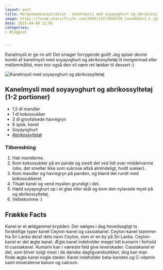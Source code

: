 ```yaml
---
layout: post
title: Morgenmadsinspiration - Kanelmysli med soyayoghurt og abrikossyltetøj
image: https://farm4.staticflickr.com/3936/15273844720_1aea461bc3_n.jpg
date: 2015-04-09 21:05
categories:
- Blogpost


---
```

Kanelmysli er ge-ni-alt! Det smager forrygende godt! Jeg spiser denne kombi af kanelmysli med soyayoghurt og abrikossyltetøj til morgenmad eller mellemmåltid, men tror også den vil være ret lækker til dessert :)


![Kanelmysli med soyayoghurt og abrikossyltetøj](https://farm4.staticflickr.com/3936/15273844720_1aea461bc3_z.jpg) 


## Kanelmysli med soyayoghurt og abrikossyltetøj (1-2 portioner)
- 1,5 dl mandler
- 1 dl kokossukker
- 3 dl grovfalsede havregryn
- 6 spsk. kanel
- Soyayoghurt
- [Abrikossyltetøj](http://www.urtekram.dk/produkter/foedevarer/smoerb,marmelad/rigoni-abrikosmarmelade-oeko-250-g)






### Tilberedning
1. Hak mandlerne.
2. Kom kokossukker på en pande og smelt det ved lidt over middelvarme (obs. det smelter ikke som sukrose altså almindeligt, hvidt sukker).
3. Kom mandler og havregryn på panden, og bland det rundt med kokossukkeret.
4. Tilsæt kanel og vend myslien grundigt i det.
5. Hæld soyayoghurt op i et glas eller skål og kom den nylavede mysli på og abrikossyltetøj.
6. Velbekomme :)








## Frække Facts
Kanel er et ældgammel krydderi. Der sælges i dag hovedsagligt to forskellige typer kanel Ceylon-kanel og cassiakanel. Ceylon-kanel stammer fra Sri Lanka deraf dets navn Ceylon, som er en by på Sri Lanka. Ceylon-kanel er det ægte kanel. Ægte kanel indeholder meget lidt kumarin i forhold til cassiakanel. Kumarin kan i væreste fald give leverskader. Cassiakanel er det, som bliver solgt mest i de danske dagligvarebutikker, dog kan man finde ægte kanel nogle steder. Kanel indeholder beta-karoten og C-vitamin samt mineralerne kalium og calcium.



